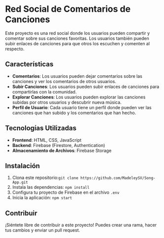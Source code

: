 # Red Social de Comentarios de Canciones

Este proyecto es una red social donde los usuarios pueden compartir y comentar sobre sus canciones favoritas. Los usuarios también pueden subir enlaces de canciones para que otros los escuchen y comenten al respecto.

## Características

- **Comentarios**: Los usuarios pueden dejar comentarios sobre las canciones y ver los comentarios de otros usuarios.
- **Subir Canciones**: Los usuarios pueden subir enlaces de canciones para compartirlas con la comunidad.
- **Explorar Canciones**: Los usuarios pueden explorar las canciones subidas por otros usuarios y descubrir nueva música.
- **Perfil de Usuario**: Cada usuario tiene un perfil donde pueden ver las canciones que han subido y los comentarios que han hecho.

## Tecnologías Utilizadas

- **Frontend**: HTML, CSS, JavaScript
- **Backend**: Firebase (Firestore, Authentication)
- **Almacenamiento de Archivos**: Firebase Storage

## Instalación

1. Clona este repositorio:`git clone https://github.com/MadeleySV/Song-App.git`
2. Instala las dependencias: `npm install`
3. Configura tu proyecto de Firebase en el archivo `.env`
4. Inicia la aplicación: `npm start`

## Contribuir

¡Siéntete libre de contribuir a este proyecto! Puedes crear una rama, hacer tus cambios y enviar un pull request.